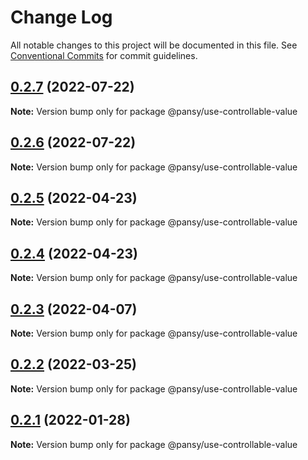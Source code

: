 # Change Log

All notable changes to this project will be documented in this file.
See [Conventional Commits](https://conventionalcommits.org) for commit guidelines.

## [0.2.7](https://github.com/pansyjs/react-hooks/compare/@pansy/use-controllable-value@0.2.6...@pansy/use-controllable-value@0.2.7) (2022-07-22)

**Note:** Version bump only for package @pansy/use-controllable-value





## [0.2.6](https://github.com/pansyjs/react-hooks/compare/@pansy/use-controllable-value@0.2.5...@pansy/use-controllable-value@0.2.6) (2022-07-22)

**Note:** Version bump only for package @pansy/use-controllable-value





## [0.2.5](https://github.com/pansyjs/react-hooks/compare/@pansy/use-controllable-value@0.2.4...@pansy/use-controllable-value@0.2.5) (2022-04-23)

**Note:** Version bump only for package @pansy/use-controllable-value





## [0.2.4](https://github.com/pansyjs/react-hooks/compare/@pansy/use-controllable-value@0.2.3...@pansy/use-controllable-value@0.2.4) (2022-04-23)

**Note:** Version bump only for package @pansy/use-controllable-value





## [0.2.3](https://github.com/pansyjs/react-hooks/compare/@pansy/use-controllable-value@0.2.2...@pansy/use-controllable-value@0.2.3) (2022-04-07)

**Note:** Version bump only for package @pansy/use-controllable-value





## [0.2.2](https://github.com/pansyjs/react-hooks/compare/@pansy/use-controllable-value@0.2.1...@pansy/use-controllable-value@0.2.2) (2022-03-25)

**Note:** Version bump only for package @pansy/use-controllable-value





## [0.2.1](https://github.com/pansyjs/react-hooks/compare/@pansy/use-controllable-value@0.2.0...@pansy/use-controllable-value@0.2.1) (2022-01-28)

**Note:** Version bump only for package @pansy/use-controllable-value
